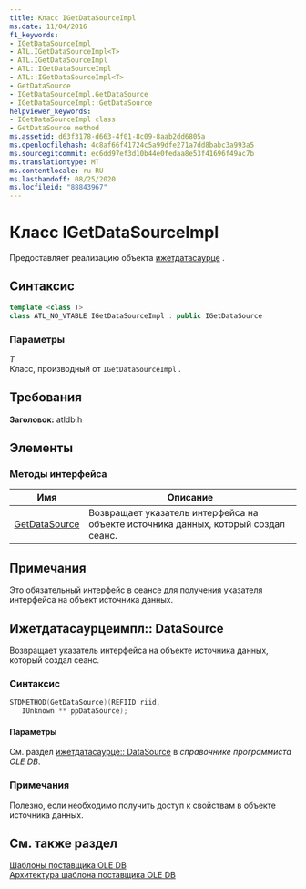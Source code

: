 ```yaml
---
title: Класс IGetDataSourceImpl
ms.date: 11/04/2016
f1_keywords:
- IGetDataSourceImpl
- ATL.IGetDataSourceImpl<T>
- ATL.IGetDataSourceImpl
- ATL::IGetDataSourceImpl
- ATL::IGetDataSourceImpl<T>
- GetDataSource
- IGetDataSourceImpl.GetDataSource
- IGetDataSourceImpl::GetDataSource
helpviewer_keywords:
- IGetDataSourceImpl class
- GetDataSource method
ms.assetid: d63f3178-d663-4f01-8c09-8aab2dd6805a
ms.openlocfilehash: 4c8af66f41724c5a99dfe271a7dd8babc3a993a5
ms.sourcegitcommit: ec6dd97ef3d10b44e0fedaa8e53f41696f49ac7b
ms.translationtype: MT
ms.contentlocale: ru-RU
ms.lasthandoff: 08/25/2020
ms.locfileid: "88843967"
---
```

# <a name="igetdatasourceimpl-class"></a>Класс IGetDataSourceImpl

Предоставляет реализацию объекта [ижетдатасаурце](/previous-versions/windows/desktop/ms709721(v=vs.85)) .

## <a name="syntax"></a>Синтаксис

```cpp
template <class T>
class ATL_NO_VTABLE IGetDataSourceImpl : public IGetDataSource
```

### <a name="parameters"></a>Параметры

*T*<br/>
Класс, производный от `IGetDataSourceImpl` .

## <a name="requirements"></a>Требования

**Заголовок:** atldb.h

## <a name="members"></a>Элементы

### <a name="interface-methods"></a>Методы интерфейса

| Имя | Описание |
|-|-|
|[GetDataSource](#getdatasource)|Возвращает указатель интерфейса на объекте источника данных, который создал сеанс.|

## <a name="remarks"></a>Примечания

Это обязательный интерфейс в сеансе для получения указателя интерфейса на объект источника данных.

## <a name="igetdatasourceimplgetdatasource"></a><a name="getdatasource"></a> Ижетдатасаурцеимпл:: DataSource

Возвращает указатель интерфейса на объекте источника данных, который создал сеанс.

### <a name="syntax"></a>Синтаксис

```cpp
STDMETHOD(GetDataSource)(REFIID riid,
   IUnknown ** ppDataSource);
```

#### <a name="parameters"></a>Параметры

См. раздел [ижетдатасаурце:: DataSource](/previous-versions/windows/desktop/ms725443(v=vs.85)) в *справочнике программиста OLE DB*.

### <a name="remarks"></a>Примечания

Полезно, если необходимо получить доступ к свойствам в объекте источника данных.

## <a name="see-also"></a>См. также раздел

[Шаблоны поставщика OLE DB](../../data/oledb/ole-db-provider-templates-cpp.md)<br/>
[Архитектура шаблона поставщика OLE DB](../../data/oledb/ole-db-provider-template-architecture.md)
